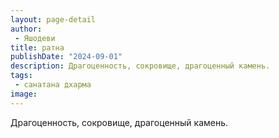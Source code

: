 ```yaml
---
layout: page-detail
author:
 - Яшодеви
title: ратна
publishDate: "2024-09-01"
description: Драгоценность, сокровище, драгоценный камень.
tags:
 - санатана дхарма
image: 
---
```


Драгоценность, сокровище, драгоценный камень.

